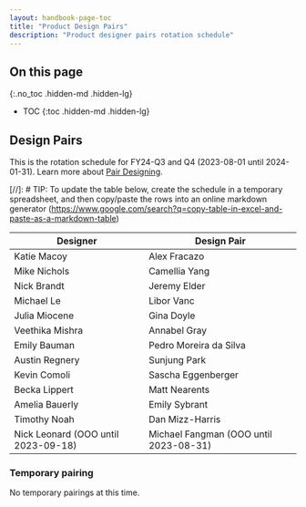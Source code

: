 ```yaml
---
layout: handbook-page-toc
title: "Product Design Pairs"
description: "Product designer pairs rotation schedule"
---
```


## On this page
{:.no_toc .hidden-md .hidden-lg}

- TOC
{:toc .hidden-md .hidden-lg}

## Design Pairs

This is the rotation schedule for FY24-Q3 and Q4 (2023-08-01 until 2024-01-31). Learn more about [Pair Designing](/handbook/product/ux/how-we-work/#pair-designing).

[//]: # TIP: To update the table below, create the schedule in a temporary spreadsheet, and then copy/paste the rows into an online markdown generator (https://www.google.com/search?q=copy-table-in-excel-and-paste-as-a-markdown-table)

| Designer               | Design Pair                |
|------------------------|----------------------------|
| Katie Macoy	         | Alex Fracazo               | 
| Mike Nichols	         | Camellia Yang              |
| Nick Brandt            | Jeremy Elder               |
| Michael Le             | Libor Vanc                 |
| Julia Miocene          | Gina Doyle	              |
| Veethika Mishra        | Annabel Gray               |
| Emily Bauman           | Pedro Moreira da Silva     |
| Austin Regnery         | Sunjung Park	              |
| Kevin Comoli	         | Sascha Eggenberger	      |
| Becka Lippert          | Matt Nearents              |
| Amelia Bauerly         | Emily Sybrant	      |
| Timothy Noah           | Dan Mizz-Harris            |
| Nick Leonard (OOO until 2023-09-18) | Michael Fangman (OOO until 2023-08-31) |        

### Temporary pairing

No temporary pairings at this time.
